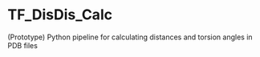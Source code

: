 # TF_DisDis_Calc
(Prototype) Python pipeline for calculating distances and torsion angles in PDB files
